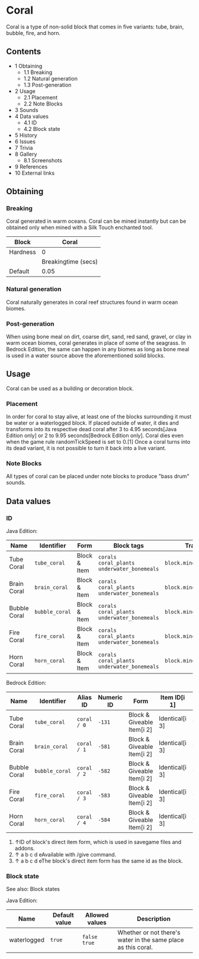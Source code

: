 # Coral
 Coral is a type of non-solid block that comes in five variants: tube, brain, bubble, fire, and horn.

## Contents
- 1 Obtaining
	- 1.1 Breaking
	- 1.2 Natural generation
	- 1.3 Post-generation
- 2 Usage
	- 2.1 Placement
	- 2.2 Note Blocks
- 3 Sounds
- 4 Data values
	- 4.1 ID
	- 4.2 Block state
- 5 History
- 6 Issues
- 7 Trivia
- 8 Gallery
	- 8.1 Screenshots
- 9 References
- 10 External links

## Obtaining
### Breaking
Coral generated in warm oceans.
Coral can be mined instantly but can be obtained only when mined with a Silk Touch enchanted tool.

| Block    | Coral               |
|----------|---------------------|
| Hardness | 0                   |
|          | Breakingtime (secs) |
| Default  | 0.05                |

### Natural generation
Coral naturally generates in coral reef structures found in warm ocean biomes.


### Post-generation
When using bone meal on dirt, coarse dirt, sand, red sand, gravel, or clay in warm ocean biomes, coral generates in place of some of the seagrass. In Bedrock Edition, the same can happen in any biomes as long as bone meal is used in a water source above the aforementioned solid blocks.

## Usage
Coral can be used as a building or decoration block.

### Placement
In order for coral to stay alive, at least one of the blocks surrounding it must be water or a waterlogged block. If placed outside of water, it dies and transforms into its respective dead coral after 3 to 4.95 seconds‌[Java Edition  only] or 2 to 9.95 seconds‌[Bedrock Edition  only]. Coral dies even when the game rule randomTickSpeed is set to 0.[1] Once a coral turns into its dead variant, it is not possible to turn it back into a live variant.

### Note Blocks
All types of coral can be placed under note blocks to produce "bass drum" sounds.

## Data values
### ID
Java Edition:

| Name         | Identifier     | Form         | Block tags                                             | Translation key                |
|--------------|----------------|--------------|--------------------------------------------------------|--------------------------------|
| Tube Coral   | `tube_coral`   | Block & Item | `corals`<br/>`coral_plants`<br/>`underwater_bonemeals` | `block.minecraft.tube_coral`   |
| Brain Coral  | `brain_coral`  | Block & Item | `corals`<br/>`coral_plants`<br/>`underwater_bonemeals` | `block.minecraft.brain_coral`  |
| Bubble Coral | `bubble_coral` | Block & Item | `corals`<br/>`coral_plants`<br/>`underwater_bonemeals` | `block.minecraft.bubble_coral` |
| Fire Coral   | `fire_coral`   | Block & Item | `corals`<br/>`coral_plants`<br/>`underwater_bonemeals` | `block.minecraft.fire_coral`   |
| Horn Coral   | `horn_coral`   | Block & Item | `corals`<br/>`coral_plants`<br/>`underwater_bonemeals` | `block.minecraft.horn_coral`   |

Bedrock Edition:

| Name         | Identifier     | Alias ID    | Numeric ID | Form                       | Item ID[i 1]   | Translation key          |
|--------------|----------------|-------------|------------|----------------------------|----------------|--------------------------|
| Tube Coral   | `tube_coral`   | `coral / 0` | `-131`     | Block & Giveable Item[i 2] | Identical[i 3] | `tile.coral.blue.name`   |
| Brain Coral  | `brain_coral`  | `coral / 1` | `-581`     | Block & Giveable Item[i 2] | Identical[i 3] | `tile.coral.pink.name`   |
| Bubble Coral | `bubble_coral` | `coral / 2` | `-582`     | Block & Giveable Item[i 2] | Identical[i 3] | `tile.coral.purple.name` |
| Fire Coral   | `fire_coral`   | `coral / 3` | `-583`     | Block & Giveable Item[i 2] | Identical[i 3] | `tile.coral.red.name`    |
| Horn Coral   | `horn_coral`   | `coral / 4` | `-584`     | Block & Giveable Item[i 2] | Identical[i 3] | `tile.coral.yellow.name` |

1. ↑ID of block's direct item form, which is used in savegame files and addons.
2. ↑ a b c d eAvailable with /give command.
3. ↑ a b c d eThe block's direct item form has the same id as the block.

### Block state
See also: Block states

Java Edition:

| Name        | Default value | Allowed values     | Description                                                   |
|-------------|---------------|--------------------|---------------------------------------------------------------|
| waterlogged | `true`        | `false`<br/>`true` | Whether or not there's water in the same place as this coral. |




